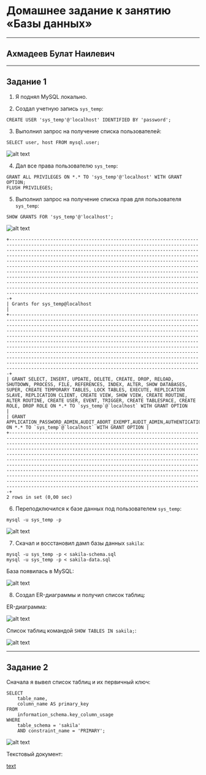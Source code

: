 # Домашнее задание к занятию «Базы данных»

---
## Ахмадеев Булат Наилевич

---

## Задание 1

1. Я поднял MySQL локально.

2. Создал учетную запись ```sys_temp```:

```
CREATE USER 'sys_temp'@'localhost' IDENTIFIED BY 'password';
```

3. Выполнил запрос на получение списка пользователей:

```
SELECT user, host FROM mysql.user;
```

![alt text](<images/Снимок экрана 2024-08-16 в 03.30.43.png>)

4. Дал все права пользователю ```sys_temp```:

```
GRANT ALL PRIVILEGES ON *.* TO 'sys_temp'@'localhost' WITH GRANT OPTION;
FLUSH PRIVILEGES;
```

5. Выполнил запрос на получение списка прав для пользователя ```sys_temp```:

```
SHOW GRANTS FOR 'sys_temp'@'localhost';
```

![alt text](<images/Снимок экрана 2024-08-16 в 03.34.22.png>)

```
+--------------------------------------------------------------------------------------------------------------------------------------------------------------------------------------------------------------------------------------------------------------------------------------------------------------------------------------------------------------------------------------------------------------------------------------------------------------------------------------------------------------------------------------------------------------------------------------------------------------------------------------------------------------------------------------------------------------------------------------------------------------------------------------------------+
| Grants for sys_temp@localhost                                                                                                                                                                                                                                                                                                                                                                                                                                                                                                                                                                                                                                                                                                                                                                    |
+--------------------------------------------------------------------------------------------------------------------------------------------------------------------------------------------------------------------------------------------------------------------------------------------------------------------------------------------------------------------------------------------------------------------------------------------------------------------------------------------------------------------------------------------------------------------------------------------------------------------------------------------------------------------------------------------------------------------------------------------------------------------------------------------------+
| GRANT SELECT, INSERT, UPDATE, DELETE, CREATE, DROP, RELOAD, SHUTDOWN, PROCESS, FILE, REFERENCES, INDEX, ALTER, SHOW DATABASES, SUPER, CREATE TEMPORARY TABLES, LOCK TABLES, EXECUTE, REPLICATION SLAVE, REPLICATION CLIENT, CREATE VIEW, SHOW VIEW, CREATE ROUTINE, ALTER ROUTINE, CREATE USER, EVENT, TRIGGER, CREATE TABLESPACE, CREATE ROLE, DROP ROLE ON *.* TO `sys_temp`@`localhost` WITH GRANT OPTION                                                                                                                                                                                                                                                                                                                                                                                     |
| GRANT APPLICATION_PASSWORD_ADMIN,AUDIT_ABORT_EXEMPT,AUDIT_ADMIN,AUTHENTICATION_POLICY_ADMIN,BACKUP_ADMIN,BINLOG_ADMIN,BINLOG_ENCRYPTION_ADMIN,CLONE_ADMIN,CONNECTION_ADMIN,ENCRYPTION_KEY_ADMIN,FIREWALL_EXEMPT,FLUSH_OPTIMIZER_COSTS,FLUSH_STATUS,FLUSH_TABLES,FLUSH_USER_RESOURCES,GROUP_REPLICATION_ADMIN,GROUP_REPLICATION_STREAM,INNODB_REDO_LOG_ARCHIVE,INNODB_REDO_LOG_ENABLE,PASSWORDLESS_USER_ADMIN,PERSIST_RO_VARIABLES_ADMIN,REPLICATION_APPLIER,REPLICATION_SLAVE_ADMIN,RESOURCE_GROUP_ADMIN,RESOURCE_GROUP_USER,ROLE_ADMIN,SENSITIVE_VARIABLES_OBSERVER,SERVICE_CONNECTION_ADMIN,SESSION_VARIABLES_ADMIN,SET_USER_ID,SHOW_ROUTINE,SYSTEM_USER,SYSTEM_VARIABLES_ADMIN,TABLE_ENCRYPTION_ADMIN,TELEMETRY_LOG_ADMIN,XA_RECOVER_ADMIN ON *.* TO `sys_temp`@`localhost` WITH GRANT OPTION |
+--------------------------------------------------------------------------------------------------------------------------------------------------------------------------------------------------------------------------------------------------------------------------------------------------------------------------------------------------------------------------------------------------------------------------------------------------------------------------------------------------------------------------------------------------------------------------------------------------------------------------------------------------------------------------------------------------------------------------------------------------------------------------------------------------+
2 rows in set (0,00 sec)
```

6. Переподключился к базе данных под пользователем ```sys_temp```:

```
mysql -u sys_temp -p
```

![alt text](<images/Снимок экрана 2024-08-16 в 03.36.21.png>)

7. Скачал и восстановил дамп базы данных ```sakila```:

```
mysql -u sys_temp -p < sakila-schema.sql
mysql -u sys_temp -p < sakila-data.sql
```

База появилась в MySQL:

![alt text](<images/Снимок экрана 2024-08-16 в 03.41.33.png>)

8. Создал ER-диаграммы и получил список таблиц:

ER-диаграмма:

![alt text](<images/Снимок экрана 2024-08-16 в 03.49.30.png>)

Список таблиц командой ```SHOW TABLES IN sakila;```:

![alt text](<images/Снимок экрана 2024-08-16 в 03.50.41.png>)

---

## Задание 2

Сначала я вывел список таблиц и их первичный ключ:

```
SELECT 
    table_name, 
    column_name AS primary_key
FROM 
    information_schema.key_column_usage
WHERE 
    table_schema = 'sakila' 
    AND constraint_name = 'PRIMARY';
```

![alt text](<images/Снимок экрана 2024-08-16 в 03.55.57.png>)

Текстовый документ:

[text](New_table.txt)

